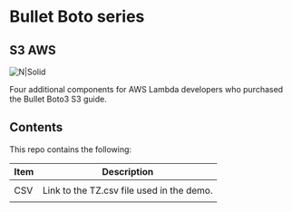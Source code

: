 # Bullet Boto series
## S3 AWS

![N|Solid](https://static.wixstatic.com/media/608586_a532eff932424e7b94eed18376a0713f~mv2.png)



Four additional components for AWS Lambda developers who purchased the Bullet Boto3 S3 guide. 

## Contents

This repo contains the following:  


| Item | Description |
| ------ | ------ |
|  | |
| CSV| Link to the TZ.csv file used in the demo.|
|  | |

